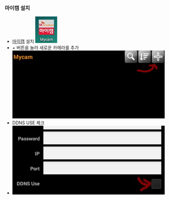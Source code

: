 ### 마이캠 설치
 - [마이캠](https://play.google.com/store/apps/details?id=com.fnsys.mprms.co_skb) 설치
![mycam_icon](https://raw.githubusercontent.com/zzskm/mycam_setup/master/capture_001.JPG)
 - \+ 버튼을 눌러 새로운 카메라를 추가
![add new](https://raw.githubusercontent.com/zzskm/mycam_setup/master/capture_002.JPG)
 - DDNS USE 체크
 - ![check ddns](https://raw.githubusercontent.com/zzskm/mycam_setup/master/capture_003.JPG)